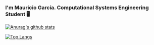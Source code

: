 ### I'm Mauricio García. Computational Systems Engineering Student 🖥️ 

[![Anurag's github stats](https://github-readme-stats.vercel.app/api?username=MauricioGR15&show_icons=true&theme=tokyonight)](https://github.com/anuraghazra/github-readme-stats)

[![Top Langs](https://github-readme-stats.vercel.app/api/top-langs/?username=MauricioGR15&theme=tokyonight)](https://github.com/anuraghazra/github-readme-stats)

